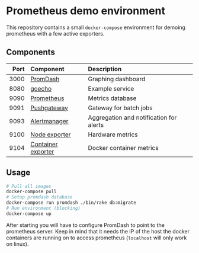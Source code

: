 # Prometheus demo environment

This repository contains a small `docker-compose` environment for demoing prometheus with a few active exporters.

## Components

| Port | Component                                                                | Description                             |
|-----:|:-------------------------------------------------------------------------|:----------------------------------------|
| 3000 | [PromDash](https://github.com/prometheus/promdash)                       | Graphing dashboard                      |
| 8080 | [goecho](https://hub.docker.com/r/xperimental/goecho/)                   | Example service                         |
| 9090 | [Prometheus](https://github.com/prometheus/prometheus)                   | Metrics database                        |
| 9091 | [Pushgateway](https://github.com/prometheus/pushgateway)                 | Gateway for batch jobs                  |
| 9093 | [Alertmanager](https://github.com/prometheus/alertmanager)               | Aggregation and notification for alerts |
| 9100 | [Node exporter](https://github.com/prometheus/node_exporter)             | Hardware metrics                        |
| 9104 | [Container exporter](https://github.com/docker-infra/container_exporter) | Docker container metrics                |

## Usage

```bash
# Pull all images
docker-compose pull
# Setup promdash database
docker-compose run promdash ./bin/rake db:migrate
# Run environment (blocking)
docker-compose up
```

After starting you will have to configure PromDash to point to the prometheus server. Keep in mind that it needs the IP
of the host the docker containers are running on to access prometheus (`localhost` will only work on linux).
